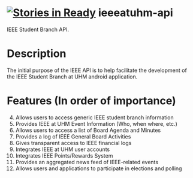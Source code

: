 [![Stories in Ready](https://badge.waffle.io/IEEE-UH-Manoa/ieeeatuhm-api.png?label=ready&title=Ready)](https://waffle.io/IEEE-UH-Manoa/ieeeatuhm-api)
ieeeatuhm-api
=============

IEEE Student Branch API. 


# Description

The initial purpose of the IEEE API is to help facilitate the 
development of the IEEE Student Branch at UHM android application.


# Features (In order of importance)

4. Allows users to access generic IEEE student branch information
1. Provides IEEE at UHM Event Information (Who, when where, etc.)
9. Allows users to access a list of Board Agenda and Minutes 
2. Provides a log of IEEE General Board Activities
7. Gives transparent access to IEEE financial logs
3. Integrates IEEE at UHM user accounts
5. Integrates IEEE Points/Rewards System
8. Provides an aggregated news feed of IEEE-related events
6. Allows users and applications to participate in elections and polling


